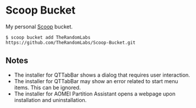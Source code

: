 # Scoop Bucket

My personal [Scoop](https://github.com/lukesampson/scoop) bucket.

	$ scoop bucket add TheRandomLabs https://github.com/TheRandomLabs/Scoop-Bucket.git

## Notes

* The installer for QTTabBar shows a dialog that requires user interaction.
* The installer for QTTabBar may show an error related to start menu items. This can be ignored.
* The installer for AOMEI Partition Assistant opens a webpage upon installation and uninstallation.
